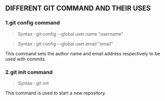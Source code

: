 ## DIFFERENT GIT COMMAND AND THEIR USES

### 1.git config command 

>Syntax : git config --global user.name "username"

>Syntax : git config --global user.email "email"

This command sets the author name and email address respectively to be used with commits.

### 2.git init command

>Syntax : git init

This command is used to start a new repository.



